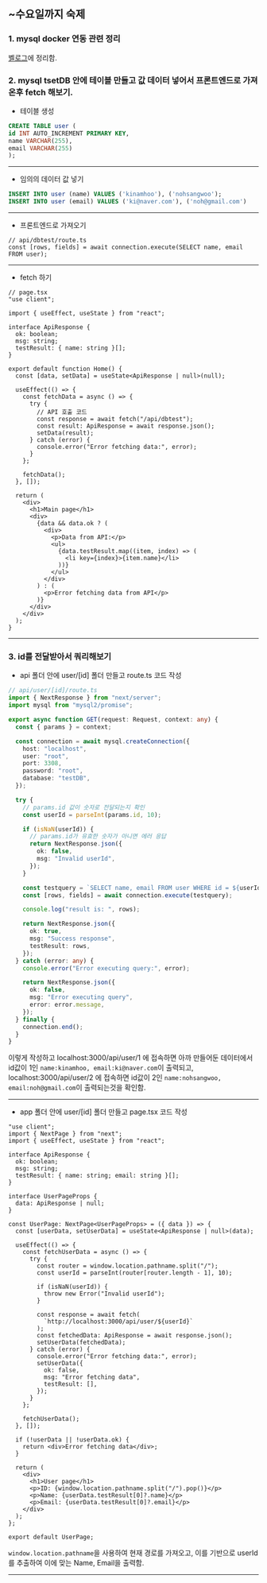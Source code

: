 ## ~수요일까지 숙제 
### 1. mysql docker 연동 관련 정리
[벨로그](https://velog.io/@kitree/docker-mysql-%EA%B4%80%EB%A0%A8-%EC%A0%95%EB%A6%AC)에 정리함.

### 2. mysql tsetDB 안에 테이블 만들고 값 데이터 넣어서 프론트엔드로 가져온후 fetch 해보기.
- 테이블 생성
```sql
CREATE TABLE user (
id INT AUTO_INCREMENT PRIMARY KEY,
name VARCHAR(255),
email VARCHAR(255)
);
```
---
- 임의의 데이터 값 넣기
```sql
INSERT INTO user (name) VALUES ('kinamhoo'), ('nohsangwoo');
INSERT INTO user (email) VALUES ('ki@naver.com'), ('noh@gmail.com')
```
---
- 프론트엔드로 가져오기
```tsx
// api/dbtest/route.ts
const [rows, fields] = await connection.execute(SELECT name, email FROM user);
```
---
- fetch 하기
```tsx
// page.tsx
"use client";

import { useEffect, useState } from "react";

interface ApiResponse {
  ok: boolean;
  msg: string;
  testResult: { name: string }[];
}

export default function Home() {
  const [data, setData] = useState<ApiResponse | null>(null);

  useEffect(() => {
    const fetchData = async () => {
      try {
        // API 호출 코드
        const response = await fetch("/api/dbtest");
        const result: ApiResponse = await response.json();
        setData(result);
      } catch (error) {
        console.error("Error fetching data:", error);
      }
    };

    fetchData();
  }, []);

  return (
    <div>
      <h1>Main page</h1>
      <div>
        {data && data.ok ? (
          <div>
            <p>Data from API:</p>
            <ul>
              {data.testResult.map((item, index) => (
                <li key={index}>{item.name}</li>
              ))}
            </ul>
          </div>
        ) : (
          <p>Error fetching data from API</p>
        )}
      </div>
    </div>
  );
}
```
---


### 3. id를 전달받아서 쿼리해보기
- api 폴더 안에 user/[id] 폴더 만들고 route.ts 코드 작성
```ts
// api/user/[id]/route.ts
import { NextResponse } from "next/server";
import mysql from "mysql2/promise";

export async function GET(request: Request, context: any) {
  const { params } = context;

  const connection = await mysql.createConnection({
    host: "localhost",
    user: "root",
    port: 3308,
    password: "root",
    database: "testDB",
  });

  try {
    // params.id 값이 숫자로 전달되는지 확인
    const userId = parseInt(params.id, 10);

    if (isNaN(userId)) {
      // params.id가 유효한 숫자가 아니면 에러 응답
      return NextResponse.json({
        ok: false,
        msg: "Invalid userId",
      });
    }

    const testquery = `SELECT name, email FROM user WHERE id = ${userId}`;
    const [rows, fields] = await connection.execute(testquery);

    console.log("result is: ", rows);

    return NextResponse.json({
      ok: true,
      msg: "Success response",
      testResult: rows,
    });
  } catch (error: any) {
    console.error("Error executing query:", error);

    return NextResponse.json({
      ok: false,
      msg: "Error executing query",
      error: error.message,
    });
  } finally {
    connection.end();
  }
}
```
이렇게 작성하고 localhost:3000/api/user/1 에 접속하면 아까 만들어둔 데이터에서 id값이 1인 `name:kinamhoo, email:ki@naver.com`이 출력되고, localhost:3000/api/user/2 에 접속하면 id값이 2인 `name:nohsangwoo, email:noh@gmail.com`이 출력되는것을 확인함.

---
- app 폴더 안에 user/[id] 폴더 만들고 page.tsx 코드 작성
```tsx
"use client";
import { NextPage } from "next";
import { useEffect, useState } from "react";

interface ApiResponse {
  ok: boolean;
  msg: string;
  testResult: { name: string; email: string }[];
}

interface UserPageProps {
  data: ApiResponse | null;
}

const UserPage: NextPage<UserPageProps> = ({ data }) => {
  const [userData, setUserData] = useState<ApiResponse | null>(data);

  useEffect(() => {
    const fetchUserData = async () => {
      try {
        const router = window.location.pathname.split("/");
        const userId = parseInt(router[router.length - 1], 10);

        if (isNaN(userId)) {
          throw new Error("Invalid userId");
        }

        const response = await fetch(
          `http://localhost:3000/api/user/${userId}`
        );
        const fetchedData: ApiResponse = await response.json();
        setUserData(fetchedData);
      } catch (error) {
        console.error("Error fetching data:", error);
        setUserData({
          ok: false,
          msg: "Error fetching data",
          testResult: [],
        });
      }
    };

    fetchUserData();
  }, []);

  if (!userData || !userData.ok) {
    return <div>Error fetching data</div>;
  }

  return (
    <div>
      <h1>User page</h1>
      <p>ID: {window.location.pathname.split("/").pop()}</p>
      <p>Name: {userData.testResult[0]?.name}</p>
      <p>Email: {userData.testResult[0]?.email}</p>
    </div>
  );
};

export default UserPage;
```
`window.location.pathname`을 사용하여 현재 경로를 가져오고, 이를 기반으로 userId를 추출하여 이에 맞는 Name, Email을 출력함.

---
